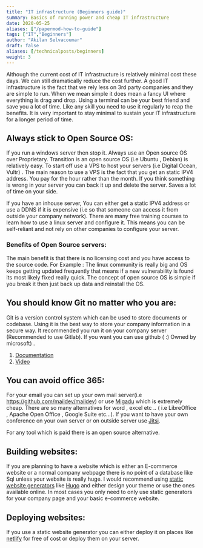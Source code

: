 ```yaml
---
title: "IT infrastructure (Beginners guide)"
summary: Basics of running power and cheap IT infrastructure
date: 2020-05-25
aliases: ["/papermod-how-to-guide"]
tags: ["IT","Beginners"]
author: "Akilan Selvacoumar"
draft: false
aliases: [/technicalposts/beginners]
weight: 3
---
```



Although the current cost of IT infrastructure is relatively minimal cost these days. We can still dramatically reduce the cost further. A good IT infrastructure is the fact that we rely less on 3rd party companies and they are simple to run. When we mean simple it does mean a fancy UI where everything is drag and drop. Using a terminal can be your best friend and save you a lot of time. Like any skill you need to use it regularly to reap the benefits. It is very important to stay minimal to sustain your IT infrastructure for a longer period of time.

## Always stick to Open Source OS:
If you run a windows server then stop it. Always use an Open source OS over Proprietary. Transition is an open source OS (i.e Ubuntu , Debian) is relatively easy. To start off use a VPS to host your servers (i.e Digital Ocean, Vultr) . The main reason to use a VPS is the fact that you get an static IPV4 address. You pay for the hour rather than the month. If you think something is wrong in your server you can back it up and delete the server. Saves a lot of time on your side.

If you have an inhouse server, You can either get a static IPV4 address or use a DDNS if it is expensive (i.e so that someone can access it from outside your company network). There are many free training courses to learn how to use a linux server and configure it. This means you can be self-reliant and not rely on other companies to configure your server.

### Benefits of Open Source servers:
The main benefit is that there is no licensing cost and you have access to the source code. For Example : The linux community is really big and OS keeps getting updated frequently that means if a new vulnerability is found its most likely fixed really quick. The concept of open source OS is simple if you break it then just back up data and reinstall the OS.

## You should know Git no matter who you are:
Git is a version control system which can be used to store documents or codebase. Using it is the best way to store your company information in a secure way. It recommended you run it on your company server (Recommended to use Gitlab). If you want you can use github ( :) Owned by microsoft) .

1. [Documentation](https://git-scm.com/doc)
2. [Video](https://www.youtube.com/watch?v=2sjqTHE0zok&list=LLhy18QB1hBzZ7MniIW_FJvQ&index=6&t=0s)

## You can avoid office 365:
For your email you can set up your own mail server(i.e https://github.com/maildev/maildev) or use [Migadu](https://www.migadu.com/en/index.html) which is extremely cheap. There are so many alternatives for word , excel etc .. ( i.e LibreOffice , Apache Open Office , Google Suite etc...). If you want to have your own conference on your own server or on outside server use [Jitsi](https://jitsi.org/).

For any tool which is paid there is an open source alternative.

## Building websites:
If you are planning to have a website which is either an E-commerce website or a normal company webpage there is no point of a database like Sql unless your website is really huge. I would recommend using [static website generators](https://dzone.com/articles/6-reasons-why-you-should-go-for-a-static-website) like [Hugo](https://gohugo.io/) and either design your theme or use the ones available online. In most cases you only need to only use static generators for your company page and your basic e-commerce website.

## Deploying websites:
If you use a static website generator you can either deploy it on places like [netlify](https://www.netlify.com/) for free of cost or deploy them on your server.
